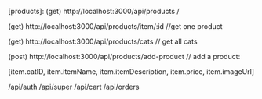 [products]:
(get) http://localhost:3000/api/products /

(get) http://localhost:3000/api/products/item/:id  //get one product

(get) http://localhost:3000/api/products/cats // get all cats 

(post) http://localhost:3000/api/products/add-product // add a product:

[item.catID, item.itemName, item.itemDescription, item.price, item.imageUrl]


/api/auth
/api/super
/api/cart
/api/orders